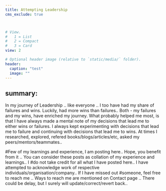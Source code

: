 ```yaml
---
title: Attempting Leadership
cms_exclude: true



# View.
#   1 = List
#   2 = Compact
#   3 = Card
view: 2

# Optional header image (relative to `static/media/` folder).
header:
  caption: "test"
  image: ""
---
```


## summary: 

In my journey of Leadership .. like everyone ..  I too have had my share of failures and wins. Luckily, had more wins than failures.. Both - my failures and my wins, have enriched my journey. What probably helped me most, is that I have always made a mental note of my decisions that lead me to either wins or failures. I always kept experimenting with decisions that lead me to failure and continuing with decisions that lead me to wins. At times I researched, explored, refered books/blogs/articles/etc, asked my peers/mentors/teammates.. 

#Few of my learnings and experience, I am posting here.. Hope, you benefit from it .. You can consider these posts as collation of my experience and learnings.. I #do not take credit for all what I have posted here.. I have attempted to acknowledge work of respective individuals/organisation/company.. If I have missed out #someone, feel free to reach me .. Ways to reach me are mentioned on Contact page .. There could be delay, but I surely will update/correct/revert back..   


